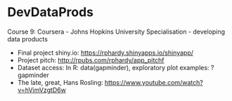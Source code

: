 # DevDataProds
Course 9: Coursera - Johns Hopkins University Specialisation - developing data products

- Final project shiny.io:  https://rphardy.shinyapps.io/shinyapp/
- Project pitch: http://rpubs.com/rphardy/app_pitchf
- Dataset access: In R: data(gapminder), exploratory plot examples: ?gapminder
- The late, great, Hans Rosling: https://www.youtube.com/watch?v=hVimVzgtD6w

